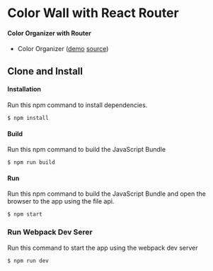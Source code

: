 Color Wall with React Router
=====================



#### Color Organizer with Router

* Color Organizer ([demo](https://rawgit.com/MoonHighway/learning-react/master/chapter-11/color-organizer/dist/)
[source](https://github.com/MoonHighway/learning-react/blob/master/chapter-11/color-organizer/))


Clone and Install
-------------

#### Installation
Run this npm command to install dependencies.
```
$ npm install
```

#### Build
Run this npm command to build the JavaScript Bundle
```
$ npm run build
```

#### Run
Run this npm command to build the JavaScript Bundle and open the browser to the app using the file api.
```
$ npm start
```

### Run Webpack Dev Serer
Run this command to start the app using the webpack dev server
```
$ npm run dev
```